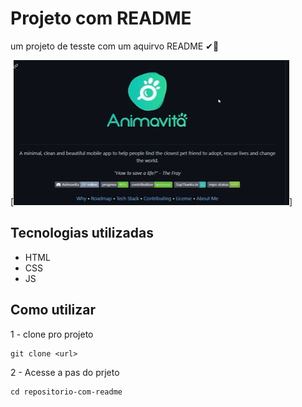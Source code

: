 # Projeto com README
um projeto de tesste com um aquirvo README ✔🙌

[<img src="Tela.gif" alt=" gif da tela inicial do projeto README">]

## Tecnologias utilizadas
- HTML
- CSS
- JS

## Como utilizar

1 - clone pro projeto
```
git clone <url>
```
2 - Acesse a pas do prjeto 
```
cd repositorio-com-readme
```



